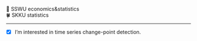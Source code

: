 🔮 SSWU economics&statistics <br>
🍀 SKKU statistics <br>
- - - - - - - - - - - - - - - - - - - - - - - - - - - - - 
- [x] I’m interested in time series change-point detection.
